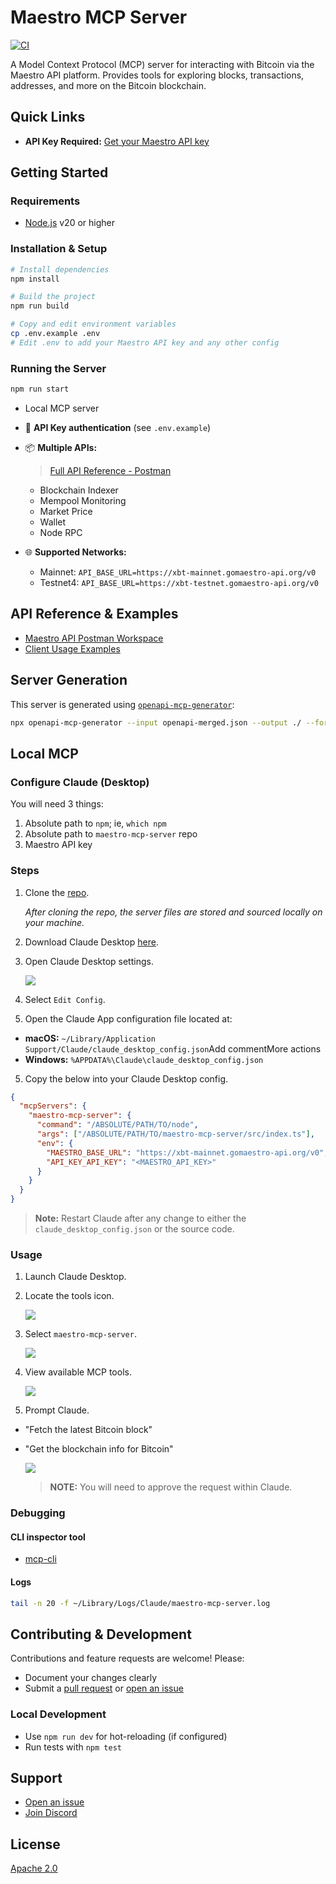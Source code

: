 # Maestro MCP Server

[![CI](https://github.com/maestro-org/maestro-mcp-server/actions/workflows/ci.yml/badge.svg)](https://github.com/maestro-org/maestro-mcp-server/actions/workflows/ci.yml)

A Model Context Protocol (MCP) server for interacting with Bitcoin via the Maestro API platform. Provides tools for exploring blocks, transactions, addresses, and more on the Bitcoin blockchain.

## Quick Links

- **API Key Required:** [Get your Maestro API key](https://docs.gomaestro.org/getting-started)

## Getting Started

### Requirements

- [Node.js](https://nodejs.org/en) v20 or higher

### Installation & Setup

```bash
# Install dependencies
npm install

# Build the project
npm run build

# Copy and edit environment variables
cp .env.example .env
# Edit .env to add your Maestro API key and any other config
```

### Running the Server

```bash
npm run start
```

- Local MCP server
- 🔑 **API Key authentication** (see `.env.example`)
- 📦 **Multiple APIs:**

  > [Full API Reference - Postman](https://www.postman.com/go-maestro/maestro-api/overview)

  - Blockchain Indexer
  - Mempool Monitoring
  - Market Price
  - Wallet
  - Node RPC

- 🌐 **Supported Networks:**
  - Mainnet: `API_BASE_URL=https://xbt-mainnet.gomaestro-api.org/v0`
  - Testnet4: `API_BASE_URL=https://xbt-testnet.gomaestro-api.org/v0`

## API Reference & Examples

- [Maestro API Postman Workspace](https://www.postman.com/go-maestro/maestro-api/overview)
- [Client Usage Examples](https://github.com/maestro-org/maestro-mcp-client-examples)

## Server Generation

This server is generated using [`openapi-mcp-generator`](https://github.com/harsha-iiiv/openapi-mcp-generator):

```bash
npx openapi-mcp-generator --input openapi-merged.json --output ./ --force --transport streamable-http --port 3000
```

## Local MCP

### Configure Claude (Desktop)

You will need 3 things:

1. Absolute path to `npm`; ie, `which npm`
2. Absolute path to `maestro-mcp-server` repo
3. Maestro API key

### Steps

1. Clone the [repo](https://github.com/maestro-org/maestro-mcp-server.git).

   _After cloning the repo, the server files are stored and sourced locally on your machine._

2. Download Claude Desktop [here](https://claude.ai/download).

3. Open Claude Desktop settings.

   ![](https://github.com/user-attachments/assets/2112c203-ae28-4a97-881a-b98a629c7809)

4. Select `Edit Config`.

5. Open the Claude App configuration file located at:

- **macOS:** `~/Library/Application Support/Claude/claude_desktop_config.json`Add commentMore actions
- **Windows:** `%APPDATA%\Claude\claude_desktop_config.json`

5. Copy the below into your Claude Desktop config.

```json
{
  "mcpServers": {
    "maestro-mcp-server": {
      "command": "/ABSOLUTE/PATH/TO/node",
      "args": ["/ABSOLUTE/PATH/TO/maestro-mcp-server/src/index.ts"],
      "env": {
        "MAESTRO_BASE_URL": "https://xbt-mainnet.gomaestro-api.org/v0",
        "API_KEY_API_KEY": "<MAESTRO_API_KEY>"
      }
    }
  }
}
```

> **Note:** Restart Claude after any change to either the `claude_desktop_config.json` or the source code.

### Usage

1. Launch Claude Desktop.

2. Locate the tools icon.

   ![](https://github.com/user-attachments/assets/053e1589-faf9-4ec9-bab8-2f77b44f2757)

3. Select `maestro-mcp-server`.

   ![](https://github.com/user-attachments/assets/302b2535-8b1c-4cab-b3f6-e244a0ffddcc")

4. View available MCP tools.

   ![](https://github.com/user-attachments/assets/91503920-6908-463b-b27f-614acf052ac5)

5. Prompt Claude.

- "Fetch the latest Bitcoin block"
- "Get the blockchain info for Bitcoin"

  ![](https://github.com/user-attachments/assets/5389404c-0c42-4e30-abba-80c3a618f9dd)

  > **NOTE:** You will need to approve the request within Claude.

### Debugging

#### CLI inspector tool

- [mcp-cli](https://github.com/wong2/mcp-cli)

#### Logs

```bash
tail -n 20 -f ~/Library/Logs/Claude/maestro-mcp-server.log
```

## Contributing & Development

Contributions and feature requests are welcome! Please:

- Document your changes clearly
- Submit a [pull request](https://github.com/maestro-org/maestro-mcp/compare) or [open an issue](https://github.com/maestro-org/maestro-mcp/issues/new)

### Local Development

- Use `npm run dev` for hot-reloading (if configured)
- Run tests with `npm test`

## Support

- [Open an issue](https://github.com/maestro-org/maestro-mcp/issues/new)
- [Join Discord](https://discord.gg/ES2rDhBJt3)

## License

[Apache 2.0](LICENSE)
